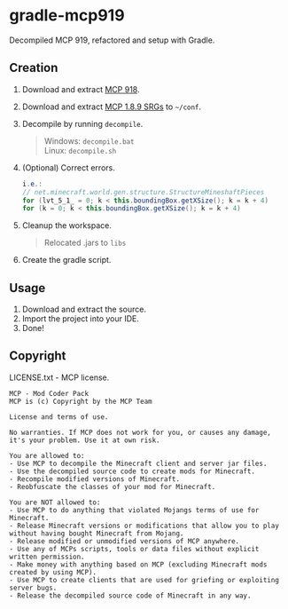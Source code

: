 # gradle-mcp919

Decompiled MCP 919, refactored and setup with Gradle.

## Creation

1. Download and extract [MCP 918](http://www.modcoderpack.com/).
2. Download and extract [MCP 1.8.9 SRGs](https://github.com/ModCoderPack/MCPMappingsArchive/raw/refs/heads/master/mcp/1.8.9/mcp-1.8.9-srg.zip) to `~/conf`.
3. Decompile by running `decompile`.

    > Windows: `decompile.bat`  
    > Linux: `decompile.sh`

4. (Optional) Correct errors.

    ```java
    i.e.:
    // net.minecraft.world.gen.structure.StructureMineshaftPieces
    for (lvt_5_1_ = 0; k < this.boundingBox.getXSize(); k = k + 4)
    for (k = 0; k < this.boundingBox.getXSize(); k = k + 4)
    ```

5. Cleanup the workspace.

    > Relocated .jars to `libs`

6. Create the gradle script.

## Usage

1. Download and extract the source.
2. Import the project into your IDE.
3. Done!


## Copyright

LICENSE.txt - MCP license.
```
MCP - Mod Coder Pack
MCP is (c) Copyright by the MCP Team

License and terms of use.

No warranties. If MCP does not work for you, or causes any damage, it's your problem. Use it at own risk.

You are allowed to:
- Use MCP to decompile the Minecraft client and server jar files.
- Use the decompiled source code to create mods for Minecraft.
- Recompile modified versions of Minecraft.
- Reobfuscate the classes of your mod for Minecraft.

You are NOT allowed to:
- Use MCP to do anything that violated Mojangs terms of use for Minecraft.
- Release Minecraft versions or modifications that allow you to play without having bought Minecraft from Mojang.
- Release modified or unmodified versions of MCP anywhere.
- Use any of MCPs scripts, tools or data files without explicit written permission.
- Make money with anything based on MCP (excluding Minecraft mods created by using MCP).
- Use MCP to create clients that are used for griefing or exploiting server bugs.
- Release the decompiled source code of Minecraft in any way.
```
